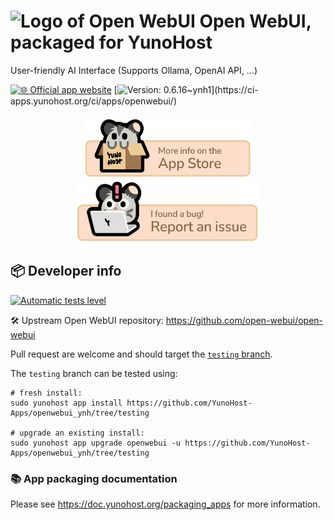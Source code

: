 <!--
N.B.: This README was automatically generated by <https://github.com/YunoHost/apps_tools/blob/main/readme_generator>
It shall NOT be edited by hand.
-->

<h1>
  <img src="https://raw.githubusercontent.com/YunoHost/apps/main/logos/openwebui.png" width="32px" alt="Logo of Open WebUI">
  Open WebUI, packaged for YunoHost
</h1>

User-friendly AI Interface (Supports Ollama, OpenAI API, ...)

[![🌐 Official app website](https://img.shields.io/badge/Official_app_website-darkgreen?style=for-the-badge)](https://openwebui.com/)
[![Version: 0.6.16~ynh1](https://img.shields.io/badge/Version-0.6.16~ynh1-rgba(0,150,0,1)?style=for-the-badge)](https://ci-apps.yunohost.org/ci/apps/openwebui/)

<div align="center">
<a href="https://apps.yunohost.org/app/openwebui"><img height="100px" src="https://github.com/YunoHost/yunohost-artwork/raw/refs/heads/main/badges/neopossum-badges/badge_more_info_on_the_appstore.svg"/></a>
<a href="https://github.com/YunoHost-Apps/openwebui_ynh/issues"><img height="100px" src="https://github.com/YunoHost/yunohost-artwork/raw/refs/heads/main/badges/neopossum-badges/badge_report_an_issue.svg"/></a>
</div>

## 📦 Developer info

[![Automatic tests level](https://apps.yunohost.org/badge/cilevel/openwebui)](https://ci-apps.yunohost.org/ci/apps/openwebui/)

🛠️ Upstream Open WebUI repository: <https://github.com/open-webui/open-webui>

Pull request are welcome and should target the [`testing` branch](https://github.com/YunoHost-Apps/openwebui_ynh/tree/testing).

The `testing` branch can be tested using:
```
# fresh install:
sudo yunohost app install https://github.com/YunoHost-Apps/openwebui_ynh/tree/testing

# upgrade an existing install:
sudo yunohost app upgrade openwebui -u https://github.com/YunoHost-Apps/openwebui_ynh/tree/testing
```

### 📚 App packaging documentation

Please see <https://doc.yunohost.org/packaging_apps> for more information.